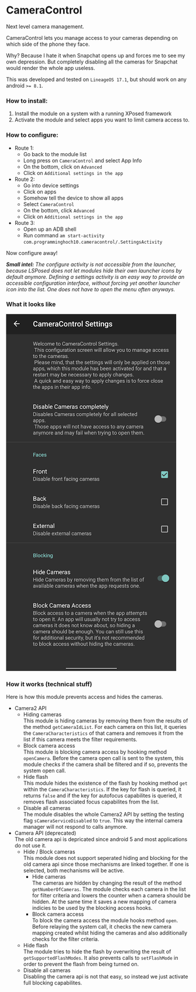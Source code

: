 # CameraControl
Next level camera management.

CameraControl lets you manage access to your cameras depending on which side of the phone they face.

Why? Because I hate it when Snapchat opens up and forces me to see my own depression. But completely disabling all the cameras for Snapchat would render the whole app useless.

This was developed and tested on `LineageOS 17.1`, but should work on any android `>= 8.1`.

### How to install:

1. Install the module on a system with a running XPosed framework
1. Activate the module and select apps you want to limit camera access to.

### How to configure:

- Route 1:
    - Go back to the module list
    - Long press on `CameraControl` and select App Info
    - On the bottom, click on `Advanced`
    - Click on `Additional settings in the app`
- Route 2:
    - Go into device settings
    - Click on apps
    - Somehow tell the device to show all apps
    - Select `CameraControl`
    - On the bottom, click `Advanced`
    - Click on `Additional settings in the app`
- Route 3:
    - Open up an ADB shell
    - Run command `am start-activity com.programminghoch10.cameracontrol/.SettingsActivity`

Now configure away!

___Small intel:__ The configure activity is not accessible from the launcher, 
because LSPosed does not let modules hide their own launcher icons by default anymore. 
Defining a settings activity is an easy way to provide an accessible configuration interface, 
without forcing yet another launcher icon into the list.
One does not have to open the menu often anyways._

### What it looks like
![Screenshot](screenshot.png)

### How it works (technical stuff)

Here is how this module prevents access and hides the cameras.

* Camera2 API  
    * Hiding cameras  
        This module is hiding cameras by removing them from the results of the method `getCameraIdList`. For each camera on this list, it queries the `CameraCharacteristics` of that camera and removes it from the list if this camera meets the filter requirements.
    * Block camera access  
        This module is blocking camera access by hooking method `openCamera`. Before the camera open call is sent to the system, this module checks if the camera shall be filtered and if so, prevents the system open call.
    * Hide flash  
        This module hides the existence of the flash by hooking method `get` within the `CameraCharacteristics`. If the key for flash is queried, it returns `false` and if the key for autofocus capabilites is queried, it removes flash associated focus capabilites from the list.
    * Disable all cameras  
        The module disables the whole Camera2 API by setting the testing flag `sCameraServiceDisabled` to `true`. This way the internal camera manager will not respond to calls anymore.
* Camera API (deprecated)  
    The old camera api is depricated since android 5 and most applications do not use it.
    * Hide / Block cameras  
        This module does not support seperated hiding and blocking for the old camera api since those mechanisms are linked together. If one is selected, both mechanisms will be active.
        * Hide cameras  
            The cameras are hidden by changing the result of the method `getNumberOfCameras`. The module checks each camera in the list for filter criteria and lowers the counter when a camera should be hidden.
            At the same time it saves a new mapping of camera indicies to be used by the blocking access hooks.
        * Block camera access  
            To block the camera access the module hooks method `open`. Before relaying the system call, it checks the new camera mapping created whilst hiding the cameras and also additionally checks for the filter criteria.
    * Hide flash  
        The module tries to hide the flash by overwriting the result of `getSupportedFlashModes`.
        It also prevents calls to `setFlashMode` in order to prevent the flash from being turned on.
    * Disable all cameras  
        Disabling the camera api is not that easy, so instead we just activate full blocking capabilites.
